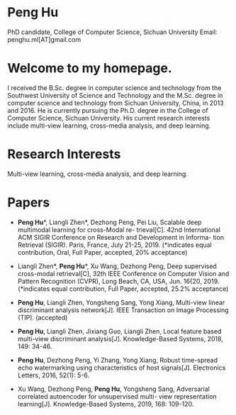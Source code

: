 # Peng Hu
PhD candidate, College of Computer Science, Sichuan University
Email: penghu.ml[AT]gmail.com

# Welcome to my homepage. 
I received the B.Sc. degree in computer science and technology from the Southwest University of Science and Technology and the M.Sc. degree in computer science and technology from Sichuan University, China, in 2013 and 2016. He is currently pursuing the Ph.D. degree in the College of Computer Science, Sichuan University. His current research interests include multi-view learning, cross-media analysis, and deep learning.

# Research Interests
Multi-view learning, cross-media analysis, and deep learning.

# Papers
- **Peng Hu**\*, Liangli Zhen\*, Dezhong Peng, Pei Liu, Scalable deep multimodal learning for cross-Modal re- trieval[C]. 42nd International ACM SIGIR Conference on Research and Development in Informa- tion Retrieval (SIGIR). Paris, France, July 21-25, 2019. (*indicates equal contribution, Oral, Full Paper, accepted, 20% acceptance)

- Liangli Zhen\*, **Peng Hu**\*, Xu Wang, Dezhong Peng, Deep supervised cross-modal retrieval[C], 32th IEEE Conference on Computer Vision and Pattern Recognition (CVPR), Long Beach, CA, USA, Jun. 16{20, 2019. (*indicates equal contribution, Full Paper, accepted, 25.2% acceptance)

- **Peng Hu**, Liangli Zhen, Yongsheng Sang, Yong Xiang, Multi-view linear discriminant analysis network[J]. IEEE Transaction on Image Processing (TIP). (accepted)

- **Peng Hu**, Liangli Zhen, Jixiang Guo, Liangli Zhen, Local feature based multi-view discriminant analysis[J]. Knowledge-Based Systems, 2018, 149: 34-46.

- **Peng Hu**, Dezhong Peng, Yi Zhang, Yong Xiang, Robust time-spread echo watermarking using characteristics of host signals[J]. Electronics Letters, 2016, 52(1): 5-6.

- Xu Wang,  Dezhong Peng, **Peng Hu**, Yongsheng Sang, Adversarial correlated autoencoder for unsupervised multi- view representation learning[J]. Knowledge-Based Systems, 2019, 168: 109-120.

